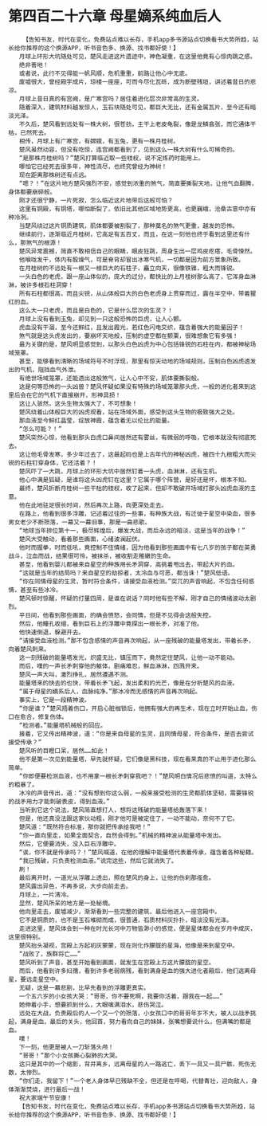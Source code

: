 # 第四百二十六章 母星嫡系纯血后人
        【告知书友，时代在变化，免费站点难以长存，手机app多书源站点切换看书大势所趋，站长给你推荐的这个换源APP，听书音色多、换源、找书都好使！】
       月球上环形大坑随处可见，楚风走进这片遗迹中，神色凝重，在这里他竟有心惊肉跳之感。
       绝非善地！
       或者说，此行不见得能一帆风顺，危机重重，前路让他心中无底。
       废墟很大，曾经殿宇成片，琼楼一座座，可而今尽化瓦砾，成为断壁残垣，讲述着昔日的悲凉。
       月球上昔日真的有宫阙，是广寒宫吗？居住着进化层次非常高的生灵。
       随着深入，建筑材料越发惊人，玉石块随处可见，都巨大无比，还有金属瓦片，至今还有暗淡光泽。
       不久后，楚风看到远处有一株大树，很苍劲，主干上老皮龟裂，像是龙鳞翕张，而它通体干枯，已然死去。
       相传，月球上有广寒宫，有嫦娥，有玉兔，更有一株月桂树。
       楚风虽然动容，但没有吃惊，连宫阙都看到了，见到这么一株大树有什么可稀奇的。
       “是那株月桂树吗？”楚风打算临近取一些枝杈，说不定炼药时能用上。
       哪怕它已经死去很多年，神性流尽，也终究曾经为神树！
       现在距离那株树还有点远。
       “嗯？！”在这片地方楚风强烈不安，感觉到浓重的煞气，简直要撕裂天地，让他气血翻腾，身体都要崩碎般。
       刚才还很宁静，一片死寂，怎么临近这片地带后这般可怕？
       这里有铜殿，有铜塔，哪怕断裂了，依旧比其他区域地势更高，也更巍峨，沧桑古意中亦有种冷冽。
       当楚风绕过这片铜质建筑，肌体都要被割裂了，那种莫名的煞气更重，越发的恐怖。
       继续前行，逐渐临近月桂树，它高足有五百丈，而且，在这一刻他也终于看到这里还有什么，那煞气的根源！
       楚风异常震撼，简直不敢相信自己的眼睛，眼皮狂跳，周身生出一层鸡皮疙瘩，毛骨悚然。
       他喉咙发干，体内有股燥气，可是脊背却冒出冰寒气机，一切都是因为前方景象所致。
       在月桂树的不远处有一根又一根巨大的石柱子，矗立向天，很像铁锥，粗大而锋锐。
       一头白色的老虎，跟一座山体似的，庞大的过分，都快比的上月桂树那么高了，它浑身血淋淋，被许多根石柱洞穿！
       所有石柱都很高，而且尖锐，从山体般巨大的白色老虎身上贯穿而过，露在半空中，带着猩红的血。
       这么大一只老虎，而且是白色的，它是什么层次的生灵？！
       月球上没有看到玉兔，却见到一只这般恐怖的巨虎，让人心颤。
       虎血没有干涸，至今还鲜红，且发出霞光，若红色闪电交织，蕴含着强大的能量因子！
       煞气就是这头虎发出的，要崩坏天地般，压制的虚空都在颤栗，很难想象它有多强！
       最为关键的是，楚风明显感觉到，以那头白色凶虎为中心包括锋锐的石柱在内，都被神秘场域笼罩。
       甚至，能够看到清晰的场域符号不时浮现，那里有惊天动地的场域规则，压制白色凶虎透发出的气机，阻挡血气外泄。
       有绝世场域笼罩，还能透出这般煞气，让人心中不安，肌体要撕裂般。
       这是何等恐怖的一头凶兽？楚风怀疑如果没有特殊的场域笼罩那头虎，一般的进化者来到这里后会在它的气机下直接崩开，形神具损！
       这让人骇然，这头生物太强大了，不可想象！
       楚风绕着山体般巨大的凶虎观看，站在场域外面，感受到这头生物的极致强大之处。
       那血液至今鲜红晶莹，绽放神霞，蕴含着无以伦比的能量。
       “怎么可能？！”
       楚风突然心惊，他看到那头白虎口鼻间居然还有雾丝，有微弱的呼吸，它根本就没有彻底死去。
       这让他毛骨发寒，多少年过去了，这最起码也是上古年代的神秘凶虎，被四十九根粗大而尖锐的石柱钉穿身体，它还活着？！
       楚风吓了一大跳，月球上的环形大坑中居然钉着一头虎，血淋淋，还有生机。
       他心中满是狐疑，是谁将这头凶虎钉在这里？它属于哪个阵营，是好还是坏，根本不知。
       最终，楚风折断月桂树一些干枯的枝杈，收了起来，但却不敢破开场域打那头凶虎血液的主意。
       他在此地驻足很长时间，然后再次上路，向更深处走去。
       在路上，他看到很多浮雕，记述着过往的一些事，有种族大战，有迁徙于星空中染血，很多男女老少不断殒落，一幕又一幕旧事，那是一曲悲歌。
       “地球当年排位第十一，极尽辉煌后，爆发大战，而后永远的暗淡，这是当年的战争！”
       楚风大受触动，看着那些画面，心绪波澜起伏。
       他时而握拳，时而低吼，竟控制不住情绪，因为他看到那些画面中有七八岁的孩子都在英勇战斗，泣血而战，结果很可怜，被抹杀，被收割走稚嫩的生命。
       甚至，他看到婴儿都被来自星空的种族用长矛洞穿，高挑着甩出去，带起大片的血。
       “这就是当年的结局吗？来自星空的劫掠者，太冷血与可恶，都当诛！”楚风低语。
       “你在同情母星的生灵，暂时符合条件，请接受血液检测。”突兀的声音响起，不包含任何感情，甚至有些冰冷。
       楚风顿时惊醒，怀疑的打量四周，是谁在说话？同时他有些不解，刚才自己的情绪波动太剧烈。
       平日间，他看到那些画面，的确会愤怒，会同情，但是不见得会这般失控。
       然后，他瞳孔收缩，看到巨石上的浮雕中竟探出一根长矛，对准了他。
       他快速倒退，躲避开去。
       “请接受血液检测。”那不包含感情的声音再次响起，从一座残破的能量塔发出，带着长矛，向着楚风刺来。
       这一刻残破的能量塔发光，炽盛无比，镇压而下，竟然定住楚风，让他一动不能动。
       而后，噗的一声长矛刺穿他的躯体，剧痛难忍，鲜血淋淋，四溅开来。
       楚风一声大叫，激烈挣扎，居然遭遇不测。
       能量塔来的快去的也快，带着长矛飞起，发出柔和的光芒，像是在分析楚风的血液。
       “属于母星的嫡系后人，血脉纯净。”那冰冷而无感情的声音再次响起。
       事实上，它是一段精神波。
       “你是谁？”楚风捂着伤口，开启心脏枷锁后，他拥有强大的再生术，现在立时开始止血，伤口在愈合，修复伤体。
       “检测者。”能量塔机械般的回应。
       接着，它又传出精神波，道：“你是来自母星的生灵，且同情母星，符合条件，是否去尝试接受传承？”
       楚风听的目瞪口呆，居然……如此！
       他不是第一次见到能量塔，早先就怀疑，它们像是黑科技，现在看来真的不止用于进化那么简单。
       “你即便要检测血液，也不用拿一根长矛刺穿我吧？！”楚风明白情况后悲愤的叫道，太特么的粗暴了。
       冰冷的声音传出，道：“没有想到你这么弱，一般来接受检测的生灵都肌体坚韧，需要锋锐的战矛用力才能刺破表皮，得到血液。”
       当听到它这个说法，楚风简直想打人，想将这残破的能量塔给轰落下来！
       但是，他还真没法跟这家伙动粗，刚才他可是被定住了，一动不能动，奈何不了它。
       楚风道：“既然符合标准，那你就把传承给我吧！”
       “你一直向里走，如果全面契合，自然会得到。”机械的精神波从能量塔中发出。
       然后，它便要消失，没入巨石浮雕中。
       “诶，你不就是传承吗？！”楚风喊道，在他的理解中能量塔代表着传承，蕴含着各种秘籍。
       “我已残破，只负责检测血液。”说完这些，然后它就消失了。
       刷！
       最后离开时，一道光从浮雕上透出，照在楚风的身上，让他的伤刹那痊愈。
       楚风露出异色，不再多说，大步向前走去。
       月球上，一片清冷。
       显然，楚风所呆的地方是一处秘境。
       他向里走去，废墟减少，渐渐看到一些完整的建筑，最后他进入一座宫殿中。
       它不是铜质的，也不是玉石堆砌而成，很普通，石质材料灰扑扑，暗淡没有光泽。
       走进这里，楚风体会到一种在时光长河中万物皆渺小的感觉，便是星体都会在岁月中成灰，这里很特别。
       楚风抬头凝视，宫殿上方起初灰蒙蒙，现在则化作朦胧的星海，他像是来到星空中。
       “战败了，族群将亡……”
       楚风听到了声音，甚至开始看到画面，就发生在宫殿上方这片朦胧的星空。
       而后，他看到许多妇孺，看到许多老弱病残，看到满身是血的强大进化者殿后，他们逃离母星，要远走星空中。
       无疑，这是一幕悲剧，比早先看到的浮雕更真实。
       一个五六岁的小女孩大哭：“哥哥，你不要死啊，我要你活着，跟我在一起……”
       她伸着小手，想要抓到什么，大眼噙满泪水，悲伤哭泣。
       远处在大战，负责殿后的人一个又一个的殒落，小女孩口中的哥哥年岁不大，被人以战矛挑起，满身是血，最后的关头，他回首，努力看向自己的妹妹，张嘴想要说什么，但满嘴的都是血。
       噗！
       下一刻，他更是被人一刀斩落头颅！
       “哥哥！”那个小女孩撕心裂肺的大哭。
       这只是其中的一个缩影，背井离乡，远离母星的人一路逃亡，丢下一具又一具尸骸，死伤无数，太惨烈。
       “你们走，我留下！”一个老人身体早已残缺不全，但还是在呼喝，代替青壮，迎向敌人，身体渐渐焚烧，进行最后一战！
       祝大家端午节安康！
       【告知书友，时代在变化，免费站点难以长存，手机app多书源站点切换看书大势所趋，站长给你推荐的这个换源APP，听书音色多、换源、找书都好使！】